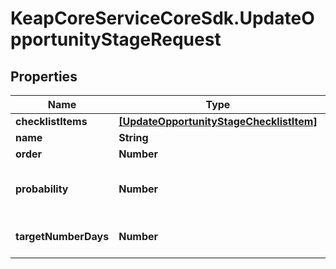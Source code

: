 # KeapCoreServiceCoreSdk.UpdateOpportunityStageRequest

## Properties

Name | Type | Description | Notes
------------ | ------------- | ------------- | -------------
**checklistItems** | [**[UpdateOpportunityStageChecklistItem]**](UpdateOpportunityStageChecklistItem.md) |  | [optional] 
**name** | **String** |  | [optional] 
**order** | **Number** |  | [optional] 
**probability** | **Number** | must be an integer between 0 and 100. | [optional] 
**targetNumberDays** | **Number** | Value should be &gt;&#x3D;0. | [optional] 


